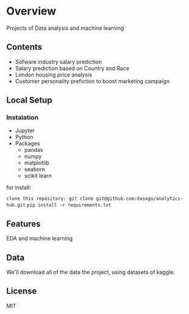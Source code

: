 # **Overview**
Projects of Data analysis and machine learning 

## **Contents**

- Sofware industry salary prediction
- Salary prediction based on Country and Race
- London housing price analysis
- Customer personality prefiction to boost marketing campaign

## **Local Setup**

### **Instalation**
- Jupyter
- Python
- Packages
    - pandas 
  - numpy
  - matplotlib
  - seaborn 
  - scikit learn

for install: 

`clone this repository: git clone git@github.com:dasxgo/analytics-hub.git`
`pip install -r requirements.txt`

## **Features**

EDA and machine learning

##  Data

We'll download all of the data the project, using datasets of kaggle.  

## **License**
MIT


